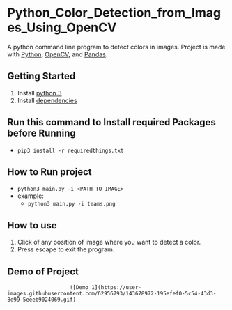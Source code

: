 # Python_Color_Detection_from_Images_Using_OpenCV
A python command line program to detect colors in images.
Project is made with [Python](https://www.python.org), [OpenCV](https://opencv.org), and [Pandas](https://pandas.pydata.org).

## Getting Started

1. Install [python 3](https://www.python.org)
2. Install [dependencies](./requiredthings.txt)

## Run this command to Install required Packages before Running
- `pip3 install -r requiredthings.txt`

## How to Run project

- `python3 main.py -i <PATH_TO_IMAGE>`
- example:
  - `python3 main.py -i teams.png`

## How to use

1. Click of any position of image where you want to detect a color. 
2. Press escape to exit the program.

## Demo of Project
                        ![Demo 1](https://user-images.githubusercontent.com/62956793/143678972-195efef0-5c54-43d3-8d99-5eeeb9024069.gif)
